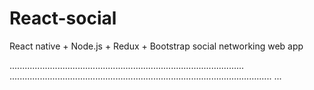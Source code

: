 # React-social
React native + Node.js + Redux + Bootstrap social networking web app

.............................................................................................
........................................................................................................
...